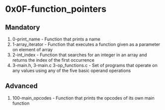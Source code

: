 # 0x0F-function_pointers

## Mandatory

1. 0-print_name - Function that prints a name
2. 1-array_iterator - Function that executes a function given as a parameter on element of array
3. 2-int_index - Function that searches for an integer in an array and returns the index of the first occurrence
4. 3-main.h, 3-main.c 3-op_functions.c - Set of programs that operate on any values using any of the five basic operand operations

## Advanced

1. 100-main_opcodes - Function that prints the opcodes of its own main function
